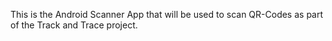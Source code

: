 This is the Android Scanner App that will be used to scan QR-Codes as part of the Track and Trace project.
